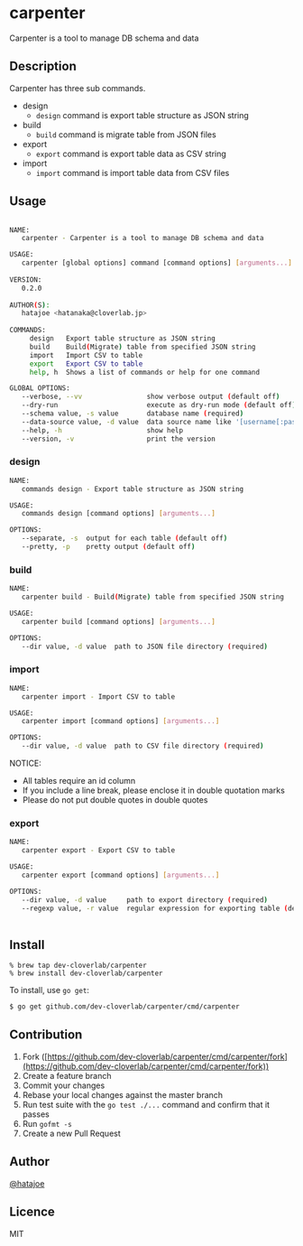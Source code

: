 # carpenter

Carpenter is a tool to manage DB schema and data

## Description

Carpenter has three sub commands.

- design
    - `design` command is export table structure as JSON string
- build
    - `build` command is migrate table from JSON files
- export
    - `export` command is export table data as CSV string
- import
    - `import` command is import table data from CSV files

## Usage

```bash

NAME:
   carpenter - Carpenter is a tool to manage DB schema and data

USAGE:
   carpenter [global options] command [command options] [arguments...]
   
VERSION:
   0.2.0
   
AUTHOR(S):
   hatajoe <hatanaka@cloverlab.jp> 
   
COMMANDS:
     design   Export table structure as JSON string
     build    Build(Migrate) table from specified JSON string
     import   Import CSV to table
     export   Export CSV to table
     help, h  Shows a list of commands or help for one command

GLOBAL OPTIONS:
   --verbose, --vv                show verbose output (default off)
   --dry-run                      execute as dry-run mode (default off)
   --schema value, -s value       database name (required)
   --data-source value, -d value  data source name like '[username[:password]@][tcp[(address:port)]]' (required)
   --help, -h                     show help
   --version, -v                  print the version
```

### design

```bash
NAME:
   commands design - Export table structure as JSON string

USAGE:
   commands design [command options] [arguments...]

OPTIONS:
   --separate, -s  output for each table (default off)
   --pretty, -p    pretty output (default off)
```

### build

```bash
NAME:
   carpenter build - Build(Migrate) table from specified JSON string

USAGE:
   carpenter build [command options] [arguments...]

OPTIONS:
   --dir value, -d value  path to JSON file directory (required)
```

### import

```bash
NAME:
   carpenter import - Import CSV to table

USAGE:
   carpenter import [command options] [arguments...]

OPTIONS:
   --dir value, -d value  path to CSV file directory (required)
```

NOTICE:

- All tables require an id column
- If you include a line break, please enclose it in double quotation marks
- Please do not put double quotes in double quotes

### export

```bash
NAME:
   carpenter export - Export CSV to table

USAGE:
   carpenter export [command options] [arguments...]

OPTIONS:
   --dir value, -d value     path to export directory (required)
   --regexp value, -r value  regular expression for exporting table (default all)
   
```

## Install

```
% brew tap dev-cloverlab/carpenter
% brew install dev-cloverlab/carpenter
```

To install, use `go get`:

```bash
$ go get github.com/dev-cloverlab/carpenter/cmd/carpenter
```

## Contribution

1. Fork ([https://github.com/dev-cloverlab/carpenter/cmd/carpenter/fork](https://github.com/dev-cloverlab/carpenter/cmd/carpenter/fork))
1. Create a feature branch
1. Commit your changes
1. Rebase your local changes against the master branch
1. Run test suite with the `go test ./...` command and confirm that it passes
1. Run `gofmt -s`
1. Create a new Pull Request

## Author

[@hatajoe](https://twitter.com/hatajoe)

## Licence

MIT
